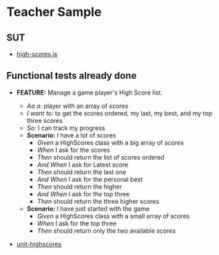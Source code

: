 # Teacher Sample

## SUT

- [high-scores.js](https://github.com/LabsAdemy/WebTesting_unit_Labs/blob/master/src/unit/examples/high-scores.js)

## Functional tests already done

- **FEATURE:** Manage a game player's High Score list.

  - _Aa a:_ player with an array of scores
  - _I want to:_ to get the scores ordered, my last, my best, and my top three scores
  - _So:_ I can track my progress
  - **Scenario:** I have a lot of scores
    - _Given_ a HighScores class with a big array of scores
    - _When_ I ask for the scores
    - _Then_ should return the list of scores ordered
    - _And When_ I ask for Latest score
    - _Then_ should return the last one
    - _And When_ I ask for the personal best
    - _Then_ should return the higher
    - _And When_ I ask for the top three
    - _Then_ should return the three higher scores
  - **Scenario:** I have just started with the game
    - _Given_ a HighScores class with a small array of scores
    - _When_ I ask for the top three
    - _Then_ should return only the two available scores

- [unit-highscores](https://github.com/LabsAdemy/WebTesting_unit_Labs/blob/master/src/unit/examples/high-scores.spec.js)
